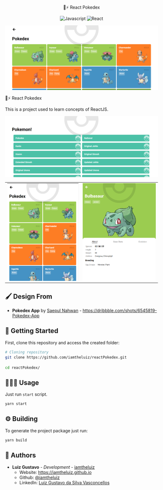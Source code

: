 <p align="center">
  🐹⚡ React Pokedex
</p>

<p align="center">
  <img alt="Javascript" src="https://img.shields.io/badge/-Javascript-44475a?logo=Javascript&color=191622&logoColor=white" />
  <img alt="React" src="https://img.shields.io/badge/-React-44475a?logo=react&color=191622&logoColor=white" />
</p>

<img src=".github/banner.png" alt="Captura de Tela da Página Inicial" />

🐹⚡ React Pokedex

This is a project used to learn concepts of ReactJS.

<p align="center">
  <img src=".github/index.png" alt="Captura de Tela da Página Inicial" />
  <table>
    <tr>
      <td>
        <img src=".github/pokedex-2.png" alt="Captura de Tela da Página Inicial" />
      </td>
      <td>
        <img src=".github/pokemon.png" alt="Captura de Tela da Página Inicial" />
      </td>
    </tr>
  </table>
</p>

## 🖌️ Design From

* **Pokedex App** by [Saepul Nahwan](https://dribbble.com/saepulnahwan23) - https://dribbble.com/shots/6545819-Pokedex-App

## 🏃 Getting Started

First, clone this repository and access the created folder:

```bash
# Cloning repository
git clone https://github.com/iamtheluiz/reactPokedex.git

cd reactPokedex/
```

## 👨🏽‍💻 Usage

Just run `start` script.

```bash
yarn start
```

## ⚙️ Building

To generate the project package just run:

```bash
yarn build
```

## 💼 Authors

* **Luiz Gustavo** - *Development* - [iamtheluiz](https://github.com/iamtheluiz)
  * Website: https://iamtheluiz.github.io
  * Github: [@iamtheluiz](https://github.com/iamtheluiz)
  * LinkedIn: [Luiz Gustavo da Silva Vasconcellos](https://www.linkedin.com/in/luiz-gustavo-da-silva-vasconcellos)
